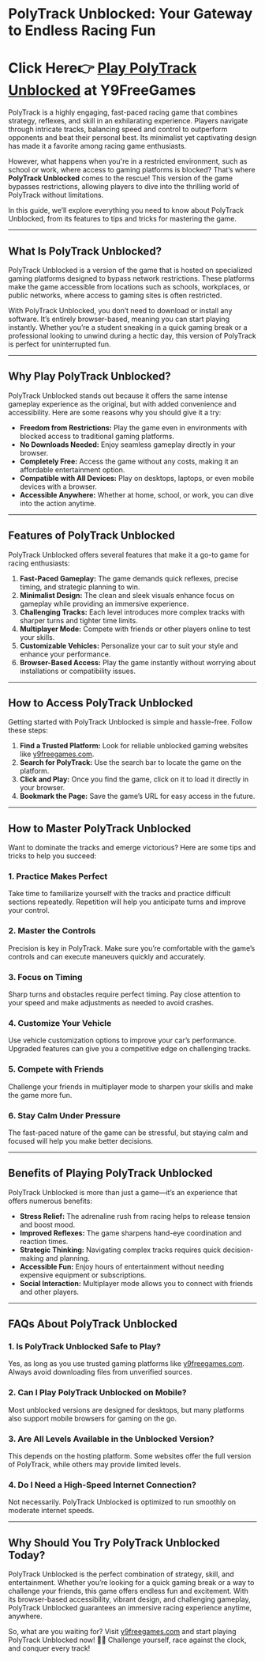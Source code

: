 # PolyTrack Unblocked: Your Gateway to Endless Racing Fun  
# Click Here👉 [Play PolyTrack Unblocked](https://www.y9freegames.com/game/polytrack/) at Y9FreeGames

PolyTrack is a highly engaging, fast-paced racing game that combines strategy, reflexes, and skill in an exhilarating experience. Players navigate through intricate tracks, balancing speed and control to outperform opponents and beat their personal best. Its minimalist yet captivating design has made it a favorite among racing game enthusiasts.  

However, what happens when you're in a restricted environment, such as school or work, where access to gaming platforms is blocked? That’s where **PolyTrack Unblocked** comes to the rescue! This version of the game bypasses restrictions, allowing players to dive into the thrilling world of PolyTrack without limitations.  

In this guide, we’ll explore everything you need to know about PolyTrack Unblocked, from its features to tips and tricks for mastering the game.  

---

## **What Is PolyTrack Unblocked?**  

PolyTrack Unblocked is a version of the game that is hosted on specialized gaming platforms designed to bypass network restrictions. These platforms make the game accessible from locations such as schools, workplaces, or public networks, where access to gaming sites is often restricted.  

With PolyTrack Unblocked, you don’t need to download or install any software. It’s entirely browser-based, meaning you can start playing instantly. Whether you’re a student sneaking in a quick gaming break or a professional looking to unwind during a hectic day, this version of PolyTrack is perfect for uninterrupted fun.  

---

## **Why Play PolyTrack Unblocked?**  

PolyTrack Unblocked stands out because it offers the same intense gameplay experience as the original, but with added convenience and accessibility. Here are some reasons why you should give it a try:  

- **Freedom from Restrictions:** Play the game even in environments with blocked access to traditional gaming platforms.  
- **No Downloads Needed:** Enjoy seamless gameplay directly in your browser.  
- **Completely Free:** Access the game without any costs, making it an affordable entertainment option.  
- **Compatible with All Devices:** Play on desktops, laptops, or even mobile devices with a browser.  
- **Accessible Anywhere:** Whether at home, school, or work, you can dive into the action anytime.  

---

## **Features of PolyTrack Unblocked**  

PolyTrack Unblocked offers several features that make it a go-to game for racing enthusiasts:  

1. **Fast-Paced Gameplay:** The game demands quick reflexes, precise timing, and strategic planning to win.  
2. **Minimalist Design:** The clean and sleek visuals enhance focus on gameplay while providing an immersive experience.  
3. **Challenging Tracks:** Each level introduces more complex tracks with sharper turns and tighter time limits.  
4. **Multiplayer Mode:** Compete with friends or other players online to test your skills.  
5. **Customizable Vehicles:** Personalize your car to suit your style and enhance your performance.  
6. **Browser-Based Access:** Play the game instantly without worrying about installations or compatibility issues.  

---

## **How to Access PolyTrack Unblocked**  

Getting started with PolyTrack Unblocked is simple and hassle-free. Follow these steps:  

1. **Find a Trusted Platform:** Look for reliable unblocked gaming websites like [y9freegames.com](https://www.y9freegames.com).  
2. **Search for PolyTrack:** Use the search bar to locate the game on the platform.  
3. **Click and Play:** Once you find the game, click on it to load it directly in your browser.  
4. **Bookmark the Page:** Save the game’s URL for easy access in the future.  

---

## **How to Master PolyTrack Unblocked**  

Want to dominate the tracks and emerge victorious? Here are some tips and tricks to help you succeed:  

### **1. Practice Makes Perfect**  
Take time to familiarize yourself with the tracks and practice difficult sections repeatedly. Repetition will help you anticipate turns and improve your control.  

### **2. Master the Controls**  
Precision is key in PolyTrack. Make sure you’re comfortable with the game’s controls and can execute maneuvers quickly and accurately.  

### **3. Focus on Timing**  
Sharp turns and obstacles require perfect timing. Pay close attention to your speed and make adjustments as needed to avoid crashes.  

### **4. Customize Your Vehicle**  
Use vehicle customization options to improve your car’s performance. Upgraded features can give you a competitive edge on challenging tracks.  

### **5. Compete with Friends**  
Challenge your friends in multiplayer mode to sharpen your skills and make the game more fun.  

### **6. Stay Calm Under Pressure**  
The fast-paced nature of the game can be stressful, but staying calm and focused will help you make better decisions.  

---

## **Benefits of Playing PolyTrack Unblocked**  

PolyTrack Unblocked is more than just a game—it’s an experience that offers numerous benefits:  

- **Stress Relief:** The adrenaline rush from racing helps to release tension and boost mood.  
- **Improved Reflexes:** The game sharpens hand-eye coordination and reaction times.  
- **Strategic Thinking:** Navigating complex tracks requires quick decision-making and planning.  
- **Accessible Fun:** Enjoy hours of entertainment without needing expensive equipment or subscriptions.  
- **Social Interaction:** Multiplayer mode allows you to connect with friends and other players.  

---

## **FAQs About PolyTrack Unblocked**  

### **1. Is PolyTrack Unblocked Safe to Play?**  
Yes, as long as you use trusted gaming platforms like [y9freegames.com](https://www.y9freegames.com). Always avoid downloading files from unverified sources.  

### **2. Can I Play PolyTrack Unblocked on Mobile?**  
Most unblocked versions are designed for desktops, but many platforms also support mobile browsers for gaming on the go.  

### **3. Are All Levels Available in the Unblocked Version?**  
This depends on the hosting platform. Some websites offer the full version of PolyTrack, while others may provide limited levels.  

### **4. Do I Need a High-Speed Internet Connection?**  
Not necessarily. PolyTrack Unblocked is optimized to run smoothly on moderate internet speeds.  

---

## **Why Should You Try PolyTrack Unblocked Today?**  

PolyTrack Unblocked is the perfect combination of strategy, skill, and entertainment. Whether you’re looking for a quick gaming break or a way to challenge your friends, this game offers endless fun and excitement. With its browser-based accessibility, vibrant design, and challenging gameplay, PolyTrack Unblocked guarantees an immersive racing experience anytime, anywhere.  

So, what are you waiting for? Visit [y9freegames.com](https://www.y9freegames.com) and start playing PolyTrack Unblocked now! 🚗✨ Challenge yourself, race against the clock, and conquer every track!  
